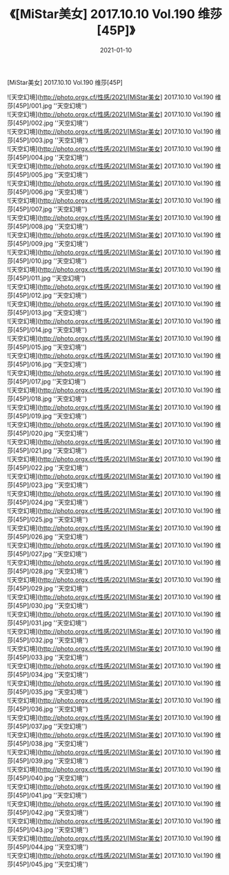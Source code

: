 ﻿---
layout: post
title:  《[MiStar美女] 2017.10.10 Vol.190 维莎[45P]》
date:   2021-01-10
img: http://photo.orgx.cf/性感/2021/[MiStar美女] 2017.10.10 Vol.190 维莎[45P]/000.jpg
tags: [美女, 性感, 泳衣]
---

[MiStar美女] 2017.10.10 Vol.190 维莎[45P]



![天空幻境](http://photo.orgx.cf/性感/2021/[MiStar美女] 2017.10.10 Vol.190 维莎[45P]/001.jpg ''天空幻境'') <br>
![天空幻境](http://photo.orgx.cf/性感/2021/[MiStar美女] 2017.10.10 Vol.190 维莎[45P]/002.jpg ''天空幻境'') <br>
![天空幻境](http://photo.orgx.cf/性感/2021/[MiStar美女] 2017.10.10 Vol.190 维莎[45P]/003.jpg ''天空幻境'') <br>
![天空幻境](http://photo.orgx.cf/性感/2021/[MiStar美女] 2017.10.10 Vol.190 维莎[45P]/004.jpg ''天空幻境'') <br>
![天空幻境](http://photo.orgx.cf/性感/2021/[MiStar美女] 2017.10.10 Vol.190 维莎[45P]/005.jpg ''天空幻境'') <br>
![天空幻境](http://photo.orgx.cf/性感/2021/[MiStar美女] 2017.10.10 Vol.190 维莎[45P]/006.jpg ''天空幻境'') <br>
![天空幻境](http://photo.orgx.cf/性感/2021/[MiStar美女] 2017.10.10 Vol.190 维莎[45P]/007.jpg ''天空幻境'') <br>
![天空幻境](http://photo.orgx.cf/性感/2021/[MiStar美女] 2017.10.10 Vol.190 维莎[45P]/008.jpg ''天空幻境'') <br>
![天空幻境](http://photo.orgx.cf/性感/2021/[MiStar美女] 2017.10.10 Vol.190 维莎[45P]/009.jpg ''天空幻境'') <br>
![天空幻境](http://photo.orgx.cf/性感/2021/[MiStar美女] 2017.10.10 Vol.190 维莎[45P]/010.jpg ''天空幻境'') <br>
![天空幻境](http://photo.orgx.cf/性感/2021/[MiStar美女] 2017.10.10 Vol.190 维莎[45P]/011.jpg ''天空幻境'') <br>
![天空幻境](http://photo.orgx.cf/性感/2021/[MiStar美女] 2017.10.10 Vol.190 维莎[45P]/012.jpg ''天空幻境'') <br>
![天空幻境](http://photo.orgx.cf/性感/2021/[MiStar美女] 2017.10.10 Vol.190 维莎[45P]/013.jpg ''天空幻境'') <br>
![天空幻境](http://photo.orgx.cf/性感/2021/[MiStar美女] 2017.10.10 Vol.190 维莎[45P]/014.jpg ''天空幻境'') <br>
![天空幻境](http://photo.orgx.cf/性感/2021/[MiStar美女] 2017.10.10 Vol.190 维莎[45P]/015.jpg ''天空幻境'') <br>
![天空幻境](http://photo.orgx.cf/性感/2021/[MiStar美女] 2017.10.10 Vol.190 维莎[45P]/016.jpg ''天空幻境'') <br>
![天空幻境](http://photo.orgx.cf/性感/2021/[MiStar美女] 2017.10.10 Vol.190 维莎[45P]/017.jpg ''天空幻境'') <br>
![天空幻境](http://photo.orgx.cf/性感/2021/[MiStar美女] 2017.10.10 Vol.190 维莎[45P]/018.jpg ''天空幻境'') <br>
![天空幻境](http://photo.orgx.cf/性感/2021/[MiStar美女] 2017.10.10 Vol.190 维莎[45P]/019.jpg ''天空幻境'') <br>
![天空幻境](http://photo.orgx.cf/性感/2021/[MiStar美女] 2017.10.10 Vol.190 维莎[45P]/020.jpg ''天空幻境'') <br>
![天空幻境](http://photo.orgx.cf/性感/2021/[MiStar美女] 2017.10.10 Vol.190 维莎[45P]/021.jpg ''天空幻境'') <br>
![天空幻境](http://photo.orgx.cf/性感/2021/[MiStar美女] 2017.10.10 Vol.190 维莎[45P]/022.jpg ''天空幻境'') <br>
![天空幻境](http://photo.orgx.cf/性感/2021/[MiStar美女] 2017.10.10 Vol.190 维莎[45P]/023.jpg ''天空幻境'') <br>
![天空幻境](http://photo.orgx.cf/性感/2021/[MiStar美女] 2017.10.10 Vol.190 维莎[45P]/024.jpg ''天空幻境'') <br>
![天空幻境](http://photo.orgx.cf/性感/2021/[MiStar美女] 2017.10.10 Vol.190 维莎[45P]/025.jpg ''天空幻境'') <br>
![天空幻境](http://photo.orgx.cf/性感/2021/[MiStar美女] 2017.10.10 Vol.190 维莎[45P]/026.jpg ''天空幻境'') <br>
![天空幻境](http://photo.orgx.cf/性感/2021/[MiStar美女] 2017.10.10 Vol.190 维莎[45P]/027.jpg ''天空幻境'') <br>
![天空幻境](http://photo.orgx.cf/性感/2021/[MiStar美女] 2017.10.10 Vol.190 维莎[45P]/028.jpg ''天空幻境'') <br>
![天空幻境](http://photo.orgx.cf/性感/2021/[MiStar美女] 2017.10.10 Vol.190 维莎[45P]/029.jpg ''天空幻境'') <br>
![天空幻境](http://photo.orgx.cf/性感/2021/[MiStar美女] 2017.10.10 Vol.190 维莎[45P]/030.jpg ''天空幻境'') <br>
![天空幻境](http://photo.orgx.cf/性感/2021/[MiStar美女] 2017.10.10 Vol.190 维莎[45P]/031.jpg ''天空幻境'') <br>
![天空幻境](http://photo.orgx.cf/性感/2021/[MiStar美女] 2017.10.10 Vol.190 维莎[45P]/032.jpg ''天空幻境'') <br>
![天空幻境](http://photo.orgx.cf/性感/2021/[MiStar美女] 2017.10.10 Vol.190 维莎[45P]/033.jpg ''天空幻境'') <br>
![天空幻境](http://photo.orgx.cf/性感/2021/[MiStar美女] 2017.10.10 Vol.190 维莎[45P]/034.jpg ''天空幻境'') <br>
![天空幻境](http://photo.orgx.cf/性感/2021/[MiStar美女] 2017.10.10 Vol.190 维莎[45P]/035.jpg ''天空幻境'') <br>
![天空幻境](http://photo.orgx.cf/性感/2021/[MiStar美女] 2017.10.10 Vol.190 维莎[45P]/036.jpg ''天空幻境'') <br>
![天空幻境](http://photo.orgx.cf/性感/2021/[MiStar美女] 2017.10.10 Vol.190 维莎[45P]/037.jpg ''天空幻境'') <br>
![天空幻境](http://photo.orgx.cf/性感/2021/[MiStar美女] 2017.10.10 Vol.190 维莎[45P]/038.jpg ''天空幻境'') <br>
![天空幻境](http://photo.orgx.cf/性感/2021/[MiStar美女] 2017.10.10 Vol.190 维莎[45P]/039.jpg ''天空幻境'') <br>
![天空幻境](http://photo.orgx.cf/性感/2021/[MiStar美女] 2017.10.10 Vol.190 维莎[45P]/040.jpg ''天空幻境'') <br>
![天空幻境](http://photo.orgx.cf/性感/2021/[MiStar美女] 2017.10.10 Vol.190 维莎[45P]/041.jpg ''天空幻境'') <br>
![天空幻境](http://photo.orgx.cf/性感/2021/[MiStar美女] 2017.10.10 Vol.190 维莎[45P]/042.jpg ''天空幻境'') <br>
![天空幻境](http://photo.orgx.cf/性感/2021/[MiStar美女] 2017.10.10 Vol.190 维莎[45P]/043.jpg ''天空幻境'') <br>
![天空幻境](http://photo.orgx.cf/性感/2021/[MiStar美女] 2017.10.10 Vol.190 维莎[45P]/044.jpg ''天空幻境'') <br>
![天空幻境](http://photo.orgx.cf/性感/2021/[MiStar美女] 2017.10.10 Vol.190 维莎[45P]/045.jpg ''天空幻境'') <br>